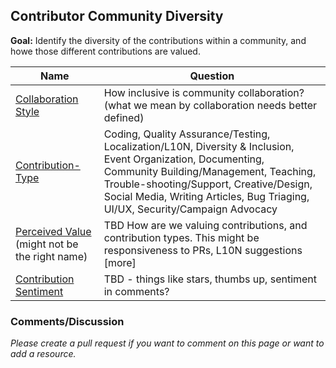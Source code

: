 ## Contributor Community Diversity

**Goal:** Identify the diversity of the contributions within a community, and howe those different contributions are valued.

Name | Question
--- | ---
[Collaboration Style](collaboration_style.md) | How inclusive is community collaboration? (what we mean by collaboration needs better defined)
[Contribution-Type](contribution_type.md) | Coding, Quality Assurance/Testing, Localization/L10N, Diversity & Inclusion, Event Organization, Documenting, Community Building/Management, Teaching, Trouble-shooting/Support, Creative/Design, Social Media, Writing Articles, Bug Triaging, UI/UX, Security/Campaign Advocacy
[Perceived Value](perceived_value.md) (might not be the right name) | TBD How are we valuing contributions, and contribution types.  This might be responsiveness to PRs, L10N suggestions [more]
[Contribution Sentiment](contribution_sentiment.md) | TBD - things like stars, thumbs up, sentiment in comments?


### Comments/Discussion

_Please create a pull request if you want to comment on this page or want to add a resource._
